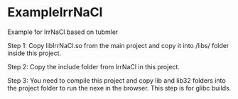ExampleIrrNaCl
==============

Example for IrrNaCl based on tubmler

Step 1: Copy libIrrNaCl.so from the main project and copy it into /libs/ folder inside this project.

Step 2: Copy the include folder from IrrNaCl in this project.

Step 3: You need to compile this project and copy lib and lib32 folders into the project folder to run the nexe in the browser. This step is for glibc builds. 